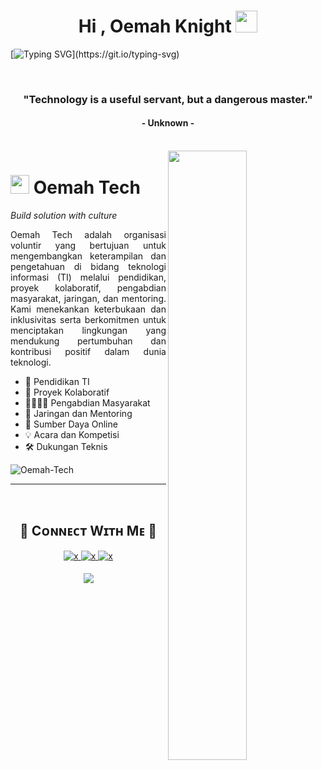 <h1 align="center">Hi , Oemah Knight <img src="https://media.giphy.com/media/hvRJCLFzcasrR4ia7z/giphy.gif" width="35"></h1>

[![Typing SVG](https://readme-typing-svg.herokuapp.com?color=FF3670&size=35&center=true&vCenter=true&width=1000&lines=Welcome+to+the+Oemah+Tech+organization;Serving+technology+issues;Provide+the+best+solution;For+a+better+future!)](https://git.io/typing-svg)

</br>
<h3 align="center">"Technology is a useful servant, but a dangerous master."</h3>
<h4 align="center">- Unknown -</h4>

</br>
<div>
  <img align="right" width="50%" src="https://owlbertsio-resized.s3.amazonaws.com/Popper.psd.full.png">
</div>

# <img src="https://emojis.slackmojis.com/emojis/images/1531849430/4246/blob-sunglasses.gif?1531849430" width="30"/> Oemah Tech 
*Build solution with culture*
<br /> 
              
<p align="justify">Oemah Tech adalah organisasi voluntir yang bertujuan untuk mengembangkan keterampilan dan pengetahuan di bidang teknologi informasi (TI) melalui pendidikan, proyek kolaboratif, pengabdian masyarakat, jaringan, dan mentoring. Kami menekankan keterbukaan dan inklusivitas serta berkomitmen untuk menciptakan lingkungan yang mendukung pertumbuhan dan kontribusi positif dalam dunia teknologi.</p>

- 📖 Pendidikan TI
- 🤝 Proyek Kolaboratif
- 👨‍👩‍👧‍👦 Pengabdian Masyarakat
- 📠 Jaringan dan Mentoring
- 💼 Sumber Daya Online
- 💡 Acara dan Kompetisi
- 🛠️ Dukungan Teknis

<p align="left">
  <img src="https://komarev.com/ghpvc/?username=Oemah-Tech&label=Organization%20views&color=770677&style=for-the-badge&logo=star" alt="Oemah-Tech" style="padding-right:20px;" />
</p>

---
<br />

<h2 align="center">🤝 Cᴏɴɴᴇᴄᴛ Wɪᴛʜ Mᴇ 🤝 </h2>
<div align="center">
  
<a href="" target="_blank">
<img src="https://img.shields.io/badge/whatsapp-25D366?&style=for-the-badge&logo=whatsapp&logoColor=white" alt=x Whatsapp style="margin-bottom: 5px;" />
</a>
  
<a href="" target="_blank">
<img src="https://img.shields.io/badge/Gmail-D14836?style=for-the-badge&logo=gmail&logoColor=white" alt=x mail style="margin-bottom: 5px;" />
</a>

<a href="" target="_blank">
<img src="https://img.shields.io/badge/Instagram-E4405F?style=for-the-badge&logo=instagram&logoColor=white" alt=x Instagram style="margin-bottom: 5px;" />
</a>
</div>

<p align="center">
  <img src="https://capsule-render.vercel.app/api?type=waving&color=gradient&height=65&section=footer"/>
</p>
